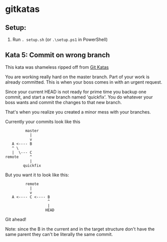 # gitkatas
## Setup:

1. Run `. setup.sh` (or `.\setup.ps1` in PowerShell)

## Kata 5: Commit on wrong branch
This kata was shameless ripped off from [Git Katas](http://blog.schauderhaft.de/gitkata/)

You are working really hard on the master branch. 
Part of your work is already committed. This is when your boss comes in with an urgent request.

Since your current HEAD is not ready for prime time you backup one commit, and start a new branch named 'quickfix'. You do whatever your boss wants and commit the changes to that new branch.

That's when you realize you created a minor mess with your branches.

Currently your commits look like this
```
         master
           |
           v
   A <---- B
   ^ \
   |  \--- C
remote     ^
           |
        quickfix
```
But you want it to look like this:
```
         remote
           |
           v
   A <---- C <---- B
                   ^
                   |
                  HEAD
```

Git ahead!

Note: since the B in the current and in the target structure don't have the same parent they can't be literally the same commit.

